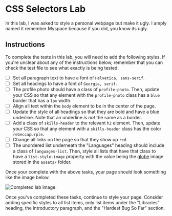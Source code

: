 # CSS Selectors Lab

In this lab, I was asked to style a personal webpage but make it ugly. I amply named it remember Myspace because if you did, you know its ugly. 

## Instructions

To complete the tests in this lab, you will need to add the following styles. If you're unclear about any of the instructions below, remember that you can check the test file to see what exactly is being tested.

- [ ] Set all paragraph text to have a font of `Helvetica, sans-serif`.
- [ ] Set all headings to have a font of `Georgia, serif`.
- [ ] The profile photo should have a class of `profile-photo`. Then, update your CSS so that any element with the `profile-photo` class has a `blue` border that has a `1px` width.
- [ ] Align all text within the `body` element to be in the center of the page.
- [ ] Update the style of all headings so that they are bold and have a blue underline. Note that an underline _is not_ the same as a border.
- [ ] Add a class of `skills-header` to the relevant `h2` element. Then, update your CSS so that any element with a `skills-header` class has the color `rebeccapurple`.
- [ ] Change all links on the page so that they show up `red`.
- [ ] The unordered list underneath the "Languages" heading should include a class of `languages-list`. Then, style all lists that have that class to have a `list-style-image` property with the value being the [globe](./assets/globe.png) image stored in the `assets/` folder.

Once your complete with the above tasks, your page should look something like the image below.

![Completed lab image.](./assets/styled-page.png)

Once you've completed these tasks, continue to style your page. Consider adding specific styles to all list items, only list items under the "Libraries" heading, the introductory paragraph, and the "Hardest Bug So Far" section.
